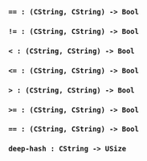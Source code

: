 <link rel="stylesheet" type="text/css" href="styles.css">

### `== : (CString, CString) -> Bool`

### `!= : (CString, CString) -> Bool`

### `< : (CString, CString) -> Bool`

### `<= : (CString, CString) -> Bool`

### `> : (CString, CString) -> Bool`

### `>= : (CString, CString) -> Bool`

### `== : (CString, CString) -> Bool`

### `deep-hash : CString -> USize`
